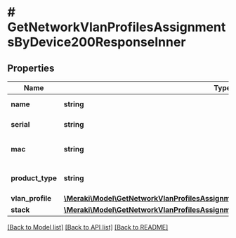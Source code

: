 # # GetNetworkVlanProfilesAssignmentsByDevice200ResponseInner

## Properties

Name | Type | Description | Notes
------------ | ------------- | ------------- | -------------
**name** | **string** | Name of the Device | [optional]
**serial** | **string** | Serial of the Device | [optional]
**mac** | **string** | MAC address of the device | [optional]
**product_type** | **string** | The product type | [optional]
**vlan_profile** | [**\Meraki\Model\GetNetworkVlanProfilesAssignmentsByDevice200ResponseInnerVlanProfile**](GetNetworkVlanProfilesAssignmentsByDevice200ResponseInnerVlanProfile.md) |  | [optional]
**stack** | [**\Meraki\Model\GetNetworkVlanProfilesAssignmentsByDevice200ResponseInnerStack**](GetNetworkVlanProfilesAssignmentsByDevice200ResponseInnerStack.md) |  | [optional]

[[Back to Model list]](../../README.md#models) [[Back to API list]](../../README.md#endpoints) [[Back to README]](../../README.md)
